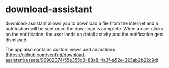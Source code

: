 # download-assistant
download-assistant allows you to download a file from the internet and a notification will be sent once the download is complete. When a user clicks on the notification, the user lands on detail activity and the notification gets dismissed.

The app also contains custom views and animations.
(https://github.com/venfriti/download-assistant/assets/90982374/55e355d3-88a8-4a3f-a52e-323ab2b22c9d)
